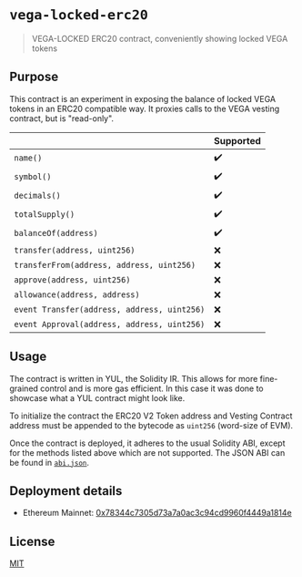 # `vega-locked-erc20`

> VEGA-LOCKED ERC20 contract, conveniently showing locked VEGA tokens

## Purpose

This contract is an experiment in exposing the balance of locked VEGA tokens
in an ERC20 compatible way. It proxies calls to the VEGA vesting contract, but is
"read-only".

|                                             | Supported |
|:--------------------------------------------|:----------|
| `name()`                                    |     ✔️    |
| `symbol()`                                  |     ✔️    |
| `decimals()`                                |     ✔️    |
| `totalSupply()`                             |     ✔️    |
| `balanceOf(address)`                        |     ✔️    |
| `transfer(address, uint256)`                |     ❌    |
| `transferFrom(address, address, uint256)`   |     ❌    |
| `approve(address, uint256)`                 |     ❌    |
| `allowance(address, address)`               |     ❌    |
| `event Transfer(address, address, uint256)` |     ❌    |
| `event Approval(address, address, uint256)` |     ❌    |

## Usage

The contract is written in YUL, the Solidity IR. This allows for more
fine-grained control and is more gas efficient. In this case it was done to
showcase what a YUL contract might look like.

To initialize the contract the ERC20 V2 Token address and Vesting Contract
address must be appended to the bytecode as `uint256` (word-size of EVM).

Once the contract is deployed, it adheres to the usual Solidity ABI, except
for the methods listed above which are not supported. The JSON ABI can be found
in [`abi.json`](abi.json).

## Deployment details
- Ethereum Mainnet: [0x78344c7305d73a7a0ac3c94cd9960f4449a1814e](https://etherscan.io/token/0x78344c7305d73a7a0ac3c94cd9960f4449a1814e)

## License

[MIT](LICENSE)
